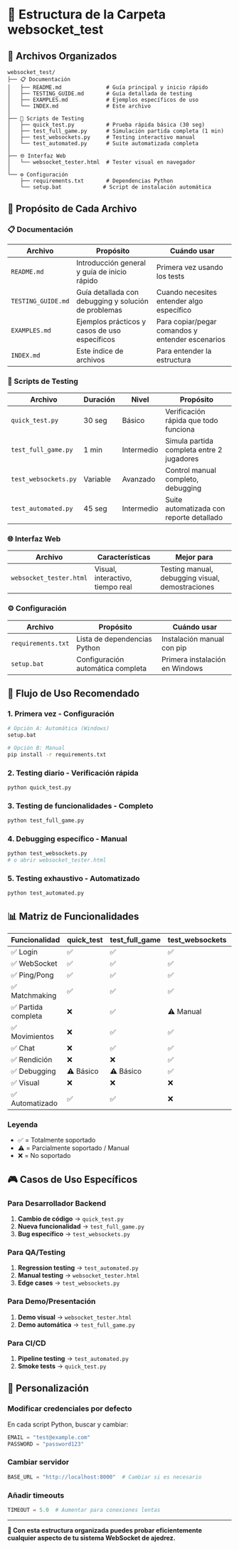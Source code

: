 # 📂 Estructura de la Carpeta websocket_test

## 📁 Archivos Organizados

```
websocket_test/
├── 📋 Documentación
│   ├── README.md              # Guía principal y inicio rápido
│   ├── TESTING_GUIDE.md       # Guía detallada de testing
│   ├── EXAMPLES.md            # Ejemplos específicos de uso
│   └── INDEX.md               # Este archivo
│
├── 🧪 Scripts de Testing
│   ├── quick_test.py          # Prueba rápida básica (30 seg)
│   ├── test_full_game.py      # Simulación partida completa (1 min)
│   ├── test_websockets.py     # Testing interactivo manual
│   └── test_automated.py      # Suite automatizada completa
│
├── 🌐 Interfaz Web
│   └── websocket_tester.html  # Tester visual en navegador
│
└── ⚙️ Configuración
    ├── requirements.txt       # Dependencias Python
    └── setup.bat             # Script de instalación automática
```

## 🎯 Propósito de Cada Archivo

### 📋 Documentación

| Archivo | Propósito | Cuándo usar |
|---------|-----------|-------------|
| `README.md` | Introducción general y guía de inicio rápido | Primera vez usando los tests |
| `TESTING_GUIDE.md` | Guía detallada con debugging y solución de problemas | Cuando necesites entender algo específico |
| `EXAMPLES.md` | Ejemplos prácticos y casos de uso específicos | Para copiar/pegar comandos y entender escenarios |
| `INDEX.md` | Este índice de archivos | Para entender la estructura |

### 🧪 Scripts de Testing

| Archivo | Duración | Nivel | Propósito |
|---------|----------|-------|-----------|
| `quick_test.py` | 30 seg | Básico | Verificación rápida que todo funciona |
| `test_full_game.py` | 1 min | Intermedio | Simula partida completa entre 2 jugadores |
| `test_websockets.py` | Variable | Avanzado | Control manual completo, debugging |
| `test_automated.py` | 45 seg | Intermedio | Suite automatizada con reporte detallado |

### 🌐 Interfaz Web

| Archivo | Características | Mejor para |
|---------|-----------------|------------|
| `websocket_tester.html` | Visual, interactivo, tiempo real | Testing manual, debugging visual, demostraciones |

### ⚙️ Configuración

| Archivo | Propósito | Cuándo usar |
|---------|-----------|-------------|
| `requirements.txt` | Lista de dependencias Python | Instalación manual con pip |
| `setup.bat` | Configuración automática completa | Primera instalación en Windows |

## 🚀 Flujo de Uso Recomendado

### 1. Primera vez - Configuración

```bash
# Opción A: Automática (Windows)
setup.bat

# Opción B: Manual
pip install -r requirements.txt
```

### 2. Testing diario - Verificación rápida

```bash
python quick_test.py
```

### 3. Testing de funcionalidades - Completo  

```bash
python test_full_game.py
```

### 4. Debugging específico - Manual

```bash
python test_websockets.py
# o abrir websocket_tester.html
```

### 5. Testing exhaustivo - Automatizado

```bash
python test_automated.py
```

## 📊 Matriz de Funcionalidades

| Funcionalidad | quick_test | test_full_game | test_websockets | websocket_tester | test_automated |
|---------------|------------|----------------|-----------------|------------------|----------------|
| ✅ Login | ✅ | ✅ | ✅ | ✅ | ✅ |
| ✅ WebSocket | ✅ | ✅ | ✅ | ✅ | ✅ |
| ✅ Ping/Pong | ✅ | ✅ | ✅ | ✅ | ✅ |
| ✅ Matchmaking | ✅ | ✅ | ✅ | ✅ | ✅ |
| ✅ Partida completa | ❌ | ✅ | ⚠️ Manual | ⚠️ Manual | ✅ |
| ✅ Movimientos | ❌ | ✅ | ✅ | ✅ | ⚠️ Básico |
| ✅ Chat | ❌ | ✅ | ✅ | ✅ | ❌ |
| ✅ Rendición | ❌ | ❌ | ✅ | ✅ | ❌ |
| ✅ Debugging | ⚠️ Básico | ⚠️ Básico | ✅ | ✅ | ⚠️ Básico |
| ✅ Visual | ❌ | ❌ | ❌ | ✅ | ❌ |
| ✅ Automatizado | ✅ | ✅ | ❌ | ❌ | ✅ |

### Leyenda

- ✅ = Totalmente soportado
- ⚠️ = Parcialmente soportado / Manual
- ❌ = No soportado

## 🎮 Casos de Uso Específicos

### Para Desarrollador Backend

1. **Cambio de código** → `quick_test.py`
2. **Nueva funcionalidad** → `test_full_game.py`
3. **Bug específico** → `test_websockets.py`

### Para QA/Testing

1. **Regression testing** → `test_automated.py`
2. **Manual testing** → `websocket_tester.html`
3. **Edge cases** → `test_websockets.py`

### Para Demo/Presentación

1. **Demo visual** → `websocket_tester.html`
2. **Demo automática** → `test_full_game.py`

### Para CI/CD

1. **Pipeline testing** → `test_automated.py`
2. **Smoke tests** → `quick_test.py`

## 🔧 Personalización

### Modificar credenciales por defecto

En cada script Python, buscar y cambiar:

```python
EMAIL = "test@example.com"
PASSWORD = "password123"
```

### Cambiar servidor

```python
BASE_URL = "http://localhost:8000"  # Cambiar si es necesario
```

### Añadir timeouts

```python
TIMEOUT = 5.0  # Aumentar para conexiones lentas
```

---

**🎯 Con esta estructura organizada puedes probar eficientemente cualquier aspecto de tu sistema WebSocket de ajedrez.**
